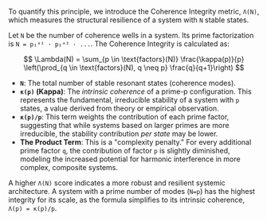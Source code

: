 To quantify this principle, we introduce the Coherence Integrity metric, `Λ(N)`, which measures the structural resilience of a system with `N` stable states.

Let `N` be the number of coherence wells in a system. Its prime factorization is `N = p₁ᵃ¹ · p₂ᵃ² · ...`. The Coherence Integrity is calculated as:

$$ \Lambda(N) = \sum_{p \in \text{factors}(N)} \frac{\kappa(p)}{p} \left(\prod_{q \in \text{factors}(N), q \neq p} \frac{q}{q+1}\right) $$

-   **`N`**: The total number of stable resonant states (coherence modes).
-   **`κ(p)` (Kappa)**: The *intrinsic coherence* of a prime-p configuration. This represents the fundamental, irreducible stability of a system with `p` states, a value derived from theory or empirical observation.
-   **`κ(p)/p`**: This term weights the contribution of each prime factor, suggesting that while systems based on larger primes are more irreducible, the stability contribution *per state* may be lower.
-   **The Product Term**: This is a "complexity penalty." For every additional prime factor `q`, the contribution of factor `p` is slightly diminished, modeling the increased potential for harmonic interference in more complex, composite systems.

A higher `Λ(N)` score indicates a more robust and resilient systemic architecture. A system with a prime number of modes (`N=p`) has the highest integrity for its scale, as the formula simplifies to its intrinsic coherence, `Λ(p) = κ(p)/p`.